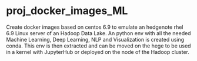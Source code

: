 # proj_docker_images_ML
Create docker images based on centos 6.9 to emulate an hedgenote rhel 6.9 Linux server of an Hadoop Data Lake. An python env with all the needed Machine Learning, Deep Learning, NLP and Visualization is created using conda. This env is then extracted and can be moved on the hege to be used in a kernel with JupyterHub or deployed on the node of the Hadoop cluster.
